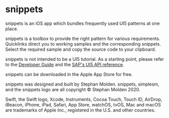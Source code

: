 # snippets
snippets is an iOS app which bundles frequently used UI5 patterns at one place. 

snippets is a toolbox to provide the right pattern for various requirements. Quicklinks direct you to working samples and the corresponding snippets. Select the required sample and copy the source code to your clipboard.

snippets is not intended to be a UI5 tutorial. As a starting point, please refer to the [Developer Guide](https://openui5.hana.ondemand.com/#docs/guide/Documentation.html) and the [SAP's UI5 API reference](https://openui5.hana.ondemand.com/#docs/api/symbols/sap.ui.html). 

snippets can be downloaded in the Apple App Store for free.

snippets was designed and built by Stephan Molden. snippets, simplesm, and the snippets logo are all copyright © Stephan Molden 2020.

Swift, the Swift logo, Xcode, Instruments, Cocoa Touch, Touch ID, AirDrop, iBeacon, iPhone, iPad, Safari, App Store, watchOS, tvOS, Mac and macOS are trademarks of Apple Inc., registered in the U.S. and other countries.
